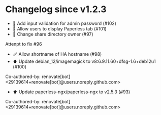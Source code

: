 # Changelog since v1.2.3
- 🦺 Add input validation for admin password (#102) 
- 🔧 Allow users to display Paperless tab (#101) 
- 🐛 Change share directory owner (#97)

Attenpt to fix #96 
- 🩹 Allow shortname of HA hostname (#98) 
- ⬆️ Update debian_12/imagemagick to v8:6.9.11.60+dfsg-1.6+deb12u1 (#100)

Co-authored-by: renovate[bot] <29139614+renovate[bot]@users.noreply.github.com> 
- ⬆️ Update paperless-ngx/paperless-ngx to v2.5.3 (#93)

Co-authored-by: renovate[bot] <29139614+renovate[bot]@users.noreply.github.com> 
